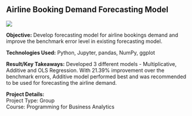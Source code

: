 
## Airline Booking Demand Forecasting Model

![](https://github.com/tshrivas/Airline-Booking-Demand-Forecasting-Model/blob/master/Header.png)

**Objective:** Develop forecasting model for airline bookings demand and improve the benchmark error level in existing forecasting  model.                

**Technologies Used:** Python, Jupyter, pandas, NumPy, ggplot

**Result/Key Takeaways:** Developed 3 different models - Multiplicative, Additive and OLS Regression. With 21.39% improvement over the benchmark errors, Additive model performed best and was recommended to be used for forecasting the airline demand. 

**Project Details:**<br/>
Project Type: Group <br/>
Course: Programming for Business Analytics  
